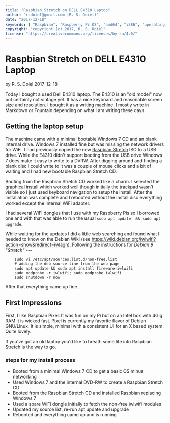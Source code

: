 ```yaml
---
title: "Raspbian Stretch on DELL E4310 Laptop"
author: "rsdoiel@gmail.com (R. S. Doiel)"
date: "2017-12-18"
keywords: [ "Raspbian", "Raspberry Pi OS", "amd64", "i386", "operating systems" ]
copyright: "copyright (c) 2017, R. S. Doiel"
license: "https://creativecommons.org/licenses/by-sa/4.0/"
---
```



# Raspbian Stretch on DELL E4310 Laptop

by R. S. Doiel 2017-12-18

Today I bought a used Dell E4310 laptop. The E4310 is an "old model" now
but certainly not vintage yet.  It has a nice keyboard and reasonable 
screen size and resolution. I bought it as a writing machine. I mostly
write in Markdown or Fountain depending on what I am writing these days.

## Getting the laptop setup

The machine came with a minimal bootable Windows 7 CD and an blank 
internal drive. Windows 7 installed fine but was missing the network 
drivers for WiFi.  I had previously copied the new [Raspbian Stretch](https://www.raspberrypi.org/blog/raspbian-stretch/) ISO to a USB drive. While
the E4310 didn't support booting from the USB drive Windows 7 does make
it easy to write to a DVRW. After digging around and finding a blank disc
I could write to it was a couple of mouse clicks and a bit of waiting 
and I had new bootable Raspbian Stretch CD.

Booting from the Raspbian Stretch CD worked like a charm. I selected 
the graphical install which worked well though initially the trackpad 
wasn't visible so I just used keyboard navigation to setup the install.
After the installation was complete and I rebooted without the install
disc everything worked except the internal WiFi adapter.

I had several WiFi dongles that I use with my Raspberry Pis so I 
borrowed one and with that was able to run the usual `sudo apt update 
&& sudo apt upgrade`.

While waiting for the updates I did a little web searching and found 
what I needed to know on the Debian Wiki (see
https://wiki.debian.org/iwlwifi?action=show&redirect=iwlagn).  Following
the instructions for *Debian 9 "Stretch"* ---

```shell
    sudo vi /etc/apt/sources.list.d/non-free.list 
    # adding the deb source line from the web page
    sudo apt update && sudo apt install fireware-iwlwifi
    sudo modprobe -r iwlwifi; sudo modprobe iwlwifi
    sudo shutdown -r now
```

After that everything came up fine.

## First Impressions

First, I like Raspbian Pixel. It was fun on my Pi but on an Intel box
with 4Gig RAM it is wicked fast.  Pixel is currently my favorite flavor 
of Debian GNU/Linux. It is simple, minimal with a consistent UI for 
an X based system. Quite lovely. 

If you've got an old laptop you'd like to breath some life into 
Raspbian Stretch is the way to go.


### steps for my install process

+ Booted from a minimal Windows 7 CD to get a basic OS minus networking
+ Used Windows 7 and the internal DVD-RW to create a Raspbian Stretch CD
+ Booted from the Raspbian Stretch CD and installed Raspbian replacing Windows 7
+ Used a spare WiFi dongle initially to fetch the non-free iwlwifi modules
+ Updated my source list, re-run apt update and upgrade
+ Rebooted and everything came up and is running

